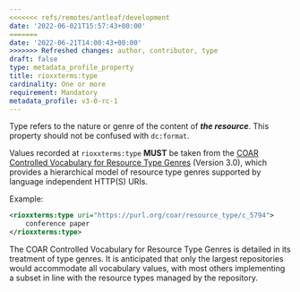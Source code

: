 ```yaml
---
<<<<<<< refs/remotes/antleaf/development
date: '2022-06-021T15:57:43+00:00'
=======
date: '2022-06-21T14:00:43+00:00'
>>>>>>> Refreshed changes: author, contributor, type
draft: false
type: metadata_profile_property
title: rioxxterms:type
cardinality: One or more
requirement: Mandatory
metadata_profile: v3-0-rc-1
---
```

Type refers to the nature or genre of the content of ***the resource***. This property should not be confused with `dc:format`.

Values recorded at `rioxxterms:type` **MUST** be taken from the [COAR Controlled Vocabulary for Resource Type Genres](http://vocabularies.coar-repositories.org/documentation/resource_types/) (Version 3.0), which provides a hierarchical model of resource type genres supported by language independent HTTP(S) URIs.

Example:

```xml
<rioxxterms:type uri="https://purl.org/coar/resource_type/c_5794">
    conference paper
</rioxxterms:type>
```

The COAR Controlled Vocabulary for Resource Type Genres is detailed in its treatment of type genres. It is anticipated that only the largest repositories would accommodate all vocabulary values, with most others implementing a subset in line with the resource types managed by the repository.
